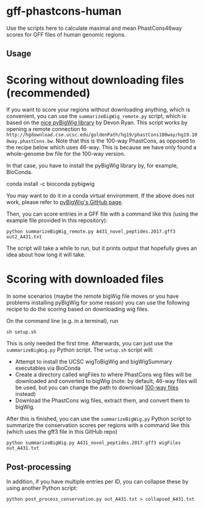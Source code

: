 # gff-phastcons-human
Use the scripts here to calculate maximal and mean PhastCons46way scores for GFF files of human genomic regions.

## Usage

# Scoring without downloading files (recommended)

If you want to score your regions without downloading anything, which is convenient, you can use the `summarizeBigWig_remote.py` script, which is based on the [nice pyBigWig library](https://github.com/dpryan79/pyBigWig) by Devon Ryan. This script works by opening a remote connection to `http://hgdownload.cse.ucsc.edu/goldenPath/hg19/phastCons100way/hg19.100way.phastCons.bw`. Note that this is the 100-way PhastCons, as opposed to the recipe below which uses 46-way. This is because we have only found a whole-genome bw file for the 100-way version.

In that case, you have to install the pyBigWig library by, for example, BioConda.

conda install -c bioconda pybigwig

You may want to do it in a conda virtual environment. If the above does not work, please refer to [pyBigWig's GitHub page](https://github.com/dpryan79/pyBigWig).

Then, you can score entries in a GFF file with a command like this (using the example file provided in this repository):

`python summarizeBigWig_remote.py A431_novel_peptides.2017.gff3 out2_A431.txt`

The script will take a while to run, but it prints output that hopefully gives an idea about how long it will take.

# Scoring with downloaded files

In some scenarios (maybe the remote bigWig file moves or you have problems installing pyBigWig for some reason) you can use the following recipe to do the scoring based on downloading wig files. 

On the command line (e.g. in a terminal), run

`sh setup.sh`

This is only needed the first time. Afterwards, you can just use the `summarizeBigWig.py` Python script. The `setup.sh` script will:

- Attempt to install the UCSC wigToBigWig and bigWigSummary executables via BioConda
- Create a directory called wigFiles to where PhastCons wig files will be downloaded and converted to bigWig (note: by default, 46-way files will be used, but you can change the path to download [100-way files](http://hgdownload.cse.ucsc.edu/goldenPath/hg19/phastCons100way/hg19.100way.phastCons/) instead)
- Download the PhastCons wig files, extract them, and convert them to bigWig.

After this is finished, you can use the `summarizeBigWig.py` Python script to summarize the conservation scores per regions with a command like this (which uses the gff3 file in this GitHub repo)

`python summarizeBigWig.py A431_novel_peptides.2017.gff3 wigFiles out_A431.txt`

## Post-processing

In addition, if you have multiple entries per ID, you can collapse these by using another Python script:

`python post_process_conservation.py out_A431.txt > collapsed_A431.txt`


